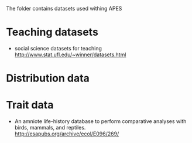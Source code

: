 The folder contains datasets used withing APES

# Teaching datasets

* social science datasets for teaching http://www.stat.ufl.edu/~winner/datasets.html


# Distribution data 

# Trait data

* An amniote life-history database to perform comparative analyses with birds, mammals, and reptiles. http://esapubs.org/archive/ecol/E096/269/
